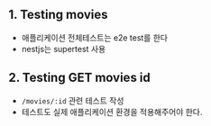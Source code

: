 ## 1. Testing movies
* 애플리케이션 전체테스트는 e2e test를 한다
* nestjs는 supertest 사용

## 2. Testing GET movies id
* `/movies/:id` 관련 테스트 작성
* 테스트도 실제 애플리케이션 환경을 적용해주어야 한다.
